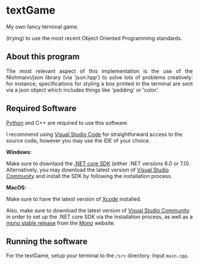 # textGame

My own fancy terminal game.

(trying) to use the most recent Object Oriented Programming standards.

## About this program
<div style="text-align: justify">
The most relevant aspect of this implementation is the use of the Nlohmann/json library (via 'json.hpp') to solve lots of problems creatively: for instance, specifications for styling a box printed in the terminal are sent via a json object which includes things like 'padding' or 'color'.
</div>

## Required Software

[Python](https://www.python.org/) and C++ are required to use this software.

I recommend using [Visual Studio Code](https://code.visualstudio.com/) for straightforward access to the source code, however you may use the IDE of your choice.

**Windows:**

Make sure to downlaod the [.NET core SDK](https://dotnet.microsoft.com/en-us/download) (either .NET versions 6.0 or 7.0). Alternatively, you may download the latest version of [Visual Studio Community](https://visualstudio.microsoft.com/downloads/) and install the SDK by following the installation process.

**MacOS:**

Make sure to have the latest version of [Xcode](https://developer.apple.com/xcode/) installed.

Also, make sure to download the latest version of [Visual Studio Community](https://visualstudio.microsoft.com/downloads/) in order to set up the .NET core SDK via the installation process, as well as a [mono stable release](https://www.mono-project.com/download/stable/) from the [Mono](https://www.mono-project.com/) website.

## Running the software
For the textGame, setup your terminal to the `/src` directory. Input `main.cpp`.